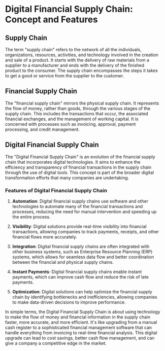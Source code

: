 # Digital Financial Supply Chain: Concept and Features

## Supply Chain

The term "supply chain" refers to the network of all the individuals, organizations, resources, activities, and technology involved in the creation and sale of a product. It starts with the delivery of raw materials from a supplier to a manufacturer and ends with the delivery of the finished product to the consumer. The supply chain encompasses the steps it takes to get a good or service from the supplier to the customer.

## Financial Supply Chain

The "financial supply chain" mirrors the physical supply chain. It represents the flow of money, rather than goods, through the various stages of the supply chain. This includes the transactions that occur, the associated financial exchanges, and the management of working capital. It is concerned with processes such as invoicing, approval, payment processing, and credit management.

## Digital Financial Supply Chain

The "Digital Financial Supply Chain" is an evolution of the financial supply chain that incorporates digital technologies. It aims to enhance the efficiency and transparency of financial transactions in the supply chain through the use of digital tools. This concept is part of the broader digital transformation efforts that many companies are undertaking.

### Features of Digital Financial Supply Chain

1. **Automation**: Digital financial supply chains use software and other technologies to automate many of the financial transactions and processes, reducing the need for manual intervention and speeding up the entire process.

2. **Visibility**: Digital solutions provide real-time visibility into financial transactions, allowing companies to track payments, receipts, and other financial flows more accurately.

3. **Integration**: Digital financial supply chains are often integrated with other business systems, such as Enterprise Resource Planning (ERP) systems, which allows for seamless data flow and better coordination between the financial and physical supply chains.

4. **Instant Payments**: Digital financial supply chains enable instant payments, which can improve cash flow and reduce the risk of late payments.

5. **Optimization**: Digital solutions can help optimize the financial supply chain by identifying bottlenecks and inefficiencies, allowing companies to make data-driven decisions to improve performance.



In simple terms, the Digital Financial Supply Chain is about using technology to make the flow of money and financial information in the supply chain faster, more accurate, and more efficient. It's like upgrading from a manual cash register to a sophisticated financial management software that can handle everything from invoicing to real-time financial analysis. This digital upgrade can lead to cost savings, better cash flow management, and can give a company a competitive edge in the market.